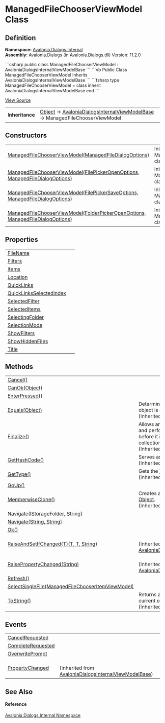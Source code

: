 # ManagedFileChooserViewModel Class




## Definition
**Namespace:** <a href="N_Avalonia_Dialogs_Internal">Avalonia.Dialogs.Internal</a>  
**Assembly:** Avalonia.Dialogs (in Avalonia.Dialogs.dll) Version: 11.2.0

<Tabs groupId="api-code-preview">
<TabItem value="csharp" label="C#">
```csharp
public class ManagedFileChooserViewModel : AvaloniaDialogsInternalViewModelBase
```
</TabItem>
<TabItem value="vb" label="VB">
```vb
Public Class ManagedFileChooserViewModel
	Inherits AvaloniaDialogsInternalViewModelBase
```
</TabItem>
<TabItem value="fsharp" label="F#">
```fsharp
type ManagedFileChooserViewModel = 
    class
        inherit AvaloniaDialogsInternalViewModelBase
    end
```
</TabItem>
</Tabs>



<a href="https://github.com/AvaloniaUI/Avalonia/tree/master/src/Avalonia.Dialogs/Internal/ManagedFileChooserViewModel.cs" title="View the source code">View Source</a>

<table>
<tr><td><strong>Inheritance</strong></td><td><a href="https://learn.microsoft.com/dotnet/api/system.object" target="_blank" rel="noopener noreferrer">Object</a>  →  <a href="T_Avalonia_Dialogs_Internal_AvaloniaDialogsInternalViewModelBase">AvaloniaDialogsInternalViewModelBase</a>  →  ManagedFileChooserViewModel</td></tr>
</table>



## Constructors
<table>
<tr>
<td><a href="M_Avalonia_Dialogs_Internal_ManagedFileChooserViewModel__ctor">ManagedFileChooserViewModel(ManagedFileDialogOptions)</a></td>
<td>Initializes a new instance of the ManagedFileChooserViewModel class</td>
</tr>
<tr>
<td><a href="M_Avalonia_Dialogs_Internal_ManagedFileChooserViewModel__ctor_1">ManagedFileChooserViewModel(FilePickerOpenOptions, ManagedFileDialogOptions)</a></td>
<td>Initializes a new instance of the ManagedFileChooserViewModel class</td>
</tr>
<tr>
<td><a href="M_Avalonia_Dialogs_Internal_ManagedFileChooserViewModel__ctor_2">ManagedFileChooserViewModel(FilePickerSaveOptions, ManagedFileDialogOptions)</a></td>
<td>Initializes a new instance of the ManagedFileChooserViewModel class</td>
</tr>
<tr>
<td><a href="M_Avalonia_Dialogs_Internal_ManagedFileChooserViewModel__ctor_3">ManagedFileChooserViewModel(FolderPickerOpenOptions, ManagedFileDialogOptions)</a></td>
<td>Initializes a new instance of the ManagedFileChooserViewModel class</td>
</tr>
</table>

## Properties
<table>
<tr>
<td><a href="P_Avalonia_Dialogs_Internal_ManagedFileChooserViewModel_FileName">FileName</a></td>
<td> </td>
</tr>
<tr>
<td><a href="P_Avalonia_Dialogs_Internal_ManagedFileChooserViewModel_Filters">Filters</a></td>
<td> </td>
</tr>
<tr>
<td><a href="P_Avalonia_Dialogs_Internal_ManagedFileChooserViewModel_Items">Items</a></td>
<td> </td>
</tr>
<tr>
<td><a href="P_Avalonia_Dialogs_Internal_ManagedFileChooserViewModel_Location">Location</a></td>
<td> </td>
</tr>
<tr>
<td><a href="P_Avalonia_Dialogs_Internal_ManagedFileChooserViewModel_QuickLinks">QuickLinks</a></td>
<td> </td>
</tr>
<tr>
<td><a href="P_Avalonia_Dialogs_Internal_ManagedFileChooserViewModel_QuickLinksSelectedIndex">QuickLinksSelectedIndex</a></td>
<td> </td>
</tr>
<tr>
<td><a href="P_Avalonia_Dialogs_Internal_ManagedFileChooserViewModel_SelectedFilter">SelectedFilter</a></td>
<td> </td>
</tr>
<tr>
<td><a href="P_Avalonia_Dialogs_Internal_ManagedFileChooserViewModel_SelectedItems">SelectedItems</a></td>
<td> </td>
</tr>
<tr>
<td><a href="P_Avalonia_Dialogs_Internal_ManagedFileChooserViewModel_SelectingFolder">SelectingFolder</a></td>
<td> </td>
</tr>
<tr>
<td><a href="P_Avalonia_Dialogs_Internal_ManagedFileChooserViewModel_SelectionMode">SelectionMode</a></td>
<td> </td>
</tr>
<tr>
<td><a href="P_Avalonia_Dialogs_Internal_ManagedFileChooserViewModel_ShowFilters">ShowFilters</a></td>
<td> </td>
</tr>
<tr>
<td><a href="P_Avalonia_Dialogs_Internal_ManagedFileChooserViewModel_ShowHiddenFiles">ShowHiddenFiles</a></td>
<td> </td>
</tr>
<tr>
<td><a href="P_Avalonia_Dialogs_Internal_ManagedFileChooserViewModel_Title">Title</a></td>
<td> </td>
</tr>
</table>

## Methods
<table>
<tr>
<td><a href="M_Avalonia_Dialogs_Internal_ManagedFileChooserViewModel_Cancel">Cancel()</a></td>
<td> </td>
</tr>
<tr>
<td><a href="M_Avalonia_Dialogs_Internal_ManagedFileChooserViewModel_CanOk">CanOk(Object)</a></td>
<td> </td>
</tr>
<tr>
<td><a href="M_Avalonia_Dialogs_Internal_ManagedFileChooserViewModel_EnterPressed">EnterPressed()</a></td>
<td> </td>
</tr>
<tr>
<td><a href="https://learn.microsoft.com/dotnet/api/system.object.equals#system-object-equals(system-object)" target="_blank" rel="noopener noreferrer">Equals(Object)</a></td>
<td>Determines whether the specified object is equal to the current object.<br />(Inherited from <a href="https://learn.microsoft.com/dotnet/api/system.object" target="_blank" rel="noopener noreferrer">Object</a>)</td>
</tr>
<tr>
<td><a href="https://learn.microsoft.com/dotnet/api/system.object.finalize" target="_blank" rel="noopener noreferrer">Finalize()</a></td>
<td>Allows an object to try to free resources and perform other cleanup operations before it is reclaimed by garbage collection.<br />(Inherited from <a href="https://learn.microsoft.com/dotnet/api/system.object" target="_blank" rel="noopener noreferrer">Object</a>)</td>
</tr>
<tr>
<td><a href="https://learn.microsoft.com/dotnet/api/system.object.gethashcode" target="_blank" rel="noopener noreferrer">GetHashCode()</a></td>
<td>Serves as the default hash function.<br />(Inherited from <a href="https://learn.microsoft.com/dotnet/api/system.object" target="_blank" rel="noopener noreferrer">Object</a>)</td>
</tr>
<tr>
<td><a href="https://learn.microsoft.com/dotnet/api/system.object.gettype" target="_blank" rel="noopener noreferrer">GetType()</a></td>
<td>Gets the <a href="https://learn.microsoft.com/dotnet/api/system.type" target="_blank" rel="noopener noreferrer">Type</a> of the current instance.<br />(Inherited from <a href="https://learn.microsoft.com/dotnet/api/system.object" target="_blank" rel="noopener noreferrer">Object</a>)</td>
</tr>
<tr>
<td><a href="M_Avalonia_Dialogs_Internal_ManagedFileChooserViewModel_GoUp">GoUp()</a></td>
<td> </td>
</tr>
<tr>
<td><a href="https://learn.microsoft.com/dotnet/api/system.object.memberwiseclone" target="_blank" rel="noopener noreferrer">MemberwiseClone()</a></td>
<td>Creates a shallow copy of the current <a href="https://learn.microsoft.com/dotnet/api/system.object" target="_blank" rel="noopener noreferrer">Object</a>.<br />(Inherited from <a href="https://learn.microsoft.com/dotnet/api/system.object" target="_blank" rel="noopener noreferrer">Object</a>)</td>
</tr>
<tr>
<td><a href="M_Avalonia_Dialogs_Internal_ManagedFileChooserViewModel_Navigate">Navigate(IStorageFolder, String)</a></td>
<td> </td>
</tr>
<tr>
<td><a href="M_Avalonia_Dialogs_Internal_ManagedFileChooserViewModel_Navigate_1">Navigate(String, String)</a></td>
<td> </td>
</tr>
<tr>
<td><a href="M_Avalonia_Dialogs_Internal_ManagedFileChooserViewModel_Ok">Ok()</a></td>
<td> </td>
</tr>
<tr>
<td><a href="M_Avalonia_Dialogs_Internal_AvaloniaDialogsInternalViewModelBase_RaiseAndSetIfChanged__1">RaiseAndSetIfChanged(T)(T, T, String)</a></td>
<td><br />(Inherited from <a href="T_Avalonia_Dialogs_Internal_AvaloniaDialogsInternalViewModelBase">AvaloniaDialogsInternalViewModelBase</a>)</td>
</tr>
<tr>
<td><a href="M_Avalonia_Dialogs_Internal_AvaloniaDialogsInternalViewModelBase_RaisePropertyChanged">RaisePropertyChanged(String)</a></td>
<td><br />(Inherited from <a href="T_Avalonia_Dialogs_Internal_AvaloniaDialogsInternalViewModelBase">AvaloniaDialogsInternalViewModelBase</a>)</td>
</tr>
<tr>
<td><a href="M_Avalonia_Dialogs_Internal_ManagedFileChooserViewModel_Refresh">Refresh()</a></td>
<td> </td>
</tr>
<tr>
<td><a href="M_Avalonia_Dialogs_Internal_ManagedFileChooserViewModel_SelectSingleFile">SelectSingleFile(ManagedFileChooserItemViewModel)</a></td>
<td> </td>
</tr>
<tr>
<td><a href="https://learn.microsoft.com/dotnet/api/system.object.tostring" target="_blank" rel="noopener noreferrer">ToString()</a></td>
<td>Returns a string that represents the current object.<br />(Inherited from <a href="https://learn.microsoft.com/dotnet/api/system.object" target="_blank" rel="noopener noreferrer">Object</a>)</td>
</tr>
</table>

## Events
<table>
<tr>
<td><a href="E_Avalonia_Dialogs_Internal_ManagedFileChooserViewModel_CancelRequested">CancelRequested</a></td>
<td> </td>
</tr>
<tr>
<td><a href="E_Avalonia_Dialogs_Internal_ManagedFileChooserViewModel_CompleteRequested">CompleteRequested</a></td>
<td> </td>
</tr>
<tr>
<td><a href="E_Avalonia_Dialogs_Internal_ManagedFileChooserViewModel_OverwritePrompt">OverwritePrompt</a></td>
<td> </td>
</tr>
<tr>
<td><a href="E_Avalonia_Dialogs_Internal_AvaloniaDialogsInternalViewModelBase_PropertyChanged">PropertyChanged</a></td>
<td><br />(Inherited from <a href="T_Avalonia_Dialogs_Internal_AvaloniaDialogsInternalViewModelBase">AvaloniaDialogsInternalViewModelBase</a>)</td>
</tr>
</table>

## See Also


#### Reference
<a href="N_Avalonia_Dialogs_Internal">Avalonia.Dialogs.Internal Namespace</a>  
